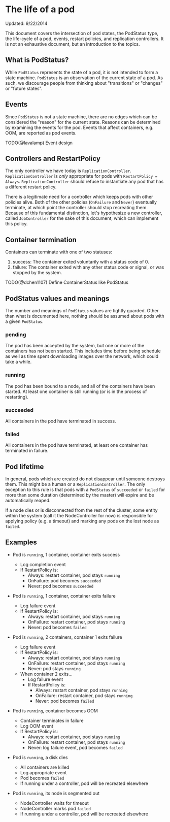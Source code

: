 # The life of a pod

Updated: 9/22/2014

This document covers the intersection of pod states, the PodStatus type, the life-cycle of a pod, events, restart policies, and replication controllers.  It is not an exhaustive document, but an introduction to the topics.

## What is PodStatus?

While `PodStatus` represents the state of a pod, it is not intended to form a state machine. `PodStatus` is an observation of the current state of a pod.  As such, we discourage people from thinking about "transitions" or "changes" or "future states".

## Events

Since `PodStatus` is not a state machine, there are no edges which can be considered the "reason" for the current state.  Reasons can be determined by examining the events for the pod.  Events that affect containers, e.g. OOM, are reported as pod events.

TODO(@lavalamp) Event design

## Controllers and RestartPolicy

The only controller we have today is `ReplicationController`.  `ReplicationController` is *only* appropriate for pods with `RestartPolicy = Always`.  `ReplicationController` should refuse to instantiate any pod that has a different restart policy.

There is a legitimate need for a controller which keeps pods with other policies alive.  Both of the other policies (`OnFailure` and `Never`) eventually terminate, at which point the controller should stop recreating them.  Because of this fundamental distinction, let's hypothesize a new controller, called `JobController` for the sake of this document, which can implement this policy.

## Container termination

Containers can terminate with one of two statuses:
   1. success: The container exited voluntarily with a status code of 0.
   1. failure: The container exited with any other status code or signal, or was stopped by the system.

TODO(@dchen1107) Define ContainerStatus like PodStatus

## PodStatus values and meanings

The number and meanings of `PodStatus` values are tightly guarded.  Other than what is documented here, nothing should be assumed about pods with a given `PodStatus`.

### pending

The pod has been accepted by the system, but one or more of the containers has not been started.  This includes time before being schedule as well as time spent downloading images over the network, which could take a while.

### running

The pod has been bound to a node, and all of the containers have been started.  At least one container is still running (or is in the process of restarting).

### succeeded

All containers in the pod have terminated in success.

### failed

All containers in the pod have terminated, at least one container has terminated in failure.

## Pod lifetime

In general, pods which are created do not disappear until someone destroys them.  This might be a human or a `ReplicationController`.  The only exception to this rule is that pods with a `PodStatus` of `succeeded` or `failed` for more than some duration (determined by the master) will expire and be automatically reaped.

If a node dies or is disconnected from the rest of the cluster, some entity within the system (call it the NodeController for now) is responsible for applying policy (e.g. a timeout) and marking any pods on the lost node as `failed`.

## Examples

   * Pod is `running`, 1 container, container exits success
     * Log completion event
     * If RestartPolicy is:
       * Always: restart container, pod stays `running`
       * OnFailure: pod becomes `succeeded`
       * Never: pod becomes `succeeded`

   * Pod is `running`, 1 container, container exits failure
     * Log failure event
     * If RestartPolicy is:
       * Always: restart container, pod stays `running`
       * OnFailure: restart container, pod stays `running`
       * Never: pod becomes `failed`

   * Pod is `running`, 2 containers, container 1 exits failure
     * Log failure event
     * If RestartPolicy is:
       * Always: restart container, pod stays `running`
       * OnFailure: restart container, pod stays `running`
       * Never: pod stays `running`
     * When container 2 exits...
       * Log failure event
       * If RestartPolicy is:
         * Always: restart container, pod stays `running`
         * OnFailure: restart container, pod stays `running`
         * Never: pod becomes `failed`

   * Pod is `running`, container becomes OOM
     * Container terminates in failure
     * Log OOM event
     * If RestartPolicy is:
       * Always: restart container, pod stays `running`
       * OnFailure: restart container, pod stays `running`
       * Never: log failure event, pod becomes `failed`

   * Pod is `running`, a disk dies
     * All containers are killed
     * Log appropriate event
     * Pod becomes `failed`
     * If running under a controller, pod will be recreated elsewhere

   * Pod is `running`, its node is segmented out
     * NodeController waits for timeout
     * NodeController marks pod `failed`
     * If running under a controller, pod will be recreated elsewhere
